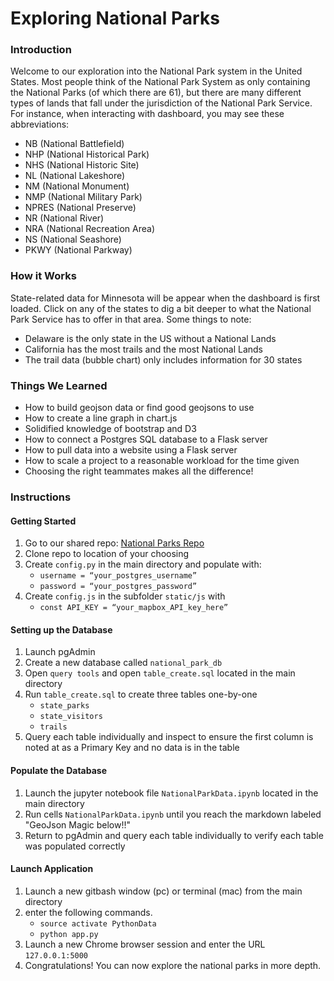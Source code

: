 # Exploring National Parks

### Introduction
Welcome to our exploration into the National Park system in the United States.  Most people think of the National Park System as only containing the National Parks (of which there are 61), but there are many different types of lands that fall under the jurisdiction of the National Park Service.  For instance, when interacting with dashboard, you may see these abbreviations: <br>
* NB (National Battlefield)
* NHP (National Historical Park)
* NHS (National Historic Site)
* NL (National Lakeshore)
* NM (National Monument)
* NMP (National Military Park)
* NPRES (National Preserve)
* NR (National River)
* NRA (National Recreation Area)
* NS (National Seashore)
* PKWY (National Parkway)

### How it Works
State-related data for Minnesota will be appear when the dashboard is first loaded.  Click on any of the states to dig a bit deeper to what the National Park Service has to offer in that area.
Some things to note:
* Delaware is the only state in the US without a National Lands
* California has the most trails and the most National Lands
* The trail data (bubble chart) only includes information for 30 states 

### Things We Learned
* How to build geojson data or find good geojsons to use
* How to create a line graph in chart.js
* Solidified knowledge of bootstrap and D3
* How to connect a Postgres SQL database to a Flask server
* How to pull data into a website using a Flask server
* How to scale a project to a reasonable workload for the time given
* Choosing the right teammates makes all the difference!

### Instructions
#### Getting Started
1. Go to our shared repo: [National Parks Repo](https://github.com/njmorr/Exploring-National-Parks) 
1. Clone repo to location of your choosing
1. Create `config.py` in the main directory and populate with:
    * `username = “your_postgres_username”`
    * `password = “your_postgres_password”`
1. Create `config.js` in the subfolder `static/js` with
	* `const API_KEY = “your_mapbox_API_key_here”`

#### Setting up the Database
1. Launch pgAdmin
1. Create a new database called `national_park_db`
1. Open `query tools` and open `table_create.sql` located in the main directory
1. Run `table_create.sql` to create three tables one-by-one
	* `state_parks`
	* `state_visitors`
	* `trails`
1. Query each table individually and inspect to ensure the first column is noted at as a Primary Key and no data is in the table

#### Populate the Database
1. Launch the jupyter notebook file `NationalParkData.ipynb` located in the main directory
1. Run cells `NationalParkData.ipynb` until you reach the markdown labeled "GeoJson Magic below!!"
1. Return to pgAdmin and query each table individually to verify each table was populated correctly

#### Launch Application
1. Launch a new gitbash window (pc) or terminal (mac) from the main directory
1. enter the following commands.
	* `source activate PythonData`
	* `python app.py`
1. Launch a new Chrome browser session and enter the URL `127.0.0.1:5000`
1. Congratulations! You can now explore the national parks in more depth.





